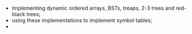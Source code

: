 # 
- Implementing dynamic ordered arrays, BSTs, treaps, 2-3 trees and red-black trees;
- using these implementations to implement symbol tables;
- 

